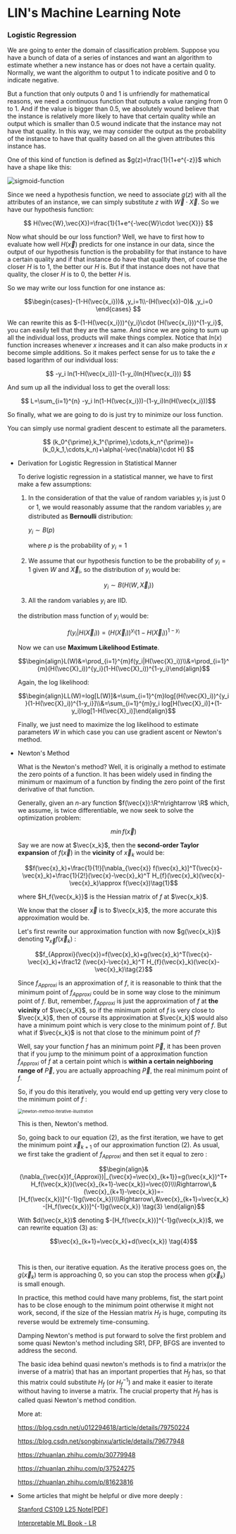 # LIN's Machine Learning Note

### Logistic Regression

We are going to enter the domain of classification problem. Suppose you have a bunch of data of a series of instances and want an algorithm to estimate whether a new instance has or does not have a certain quality. Normally, we want the algorithm to output 1 to indicate positive and 0 to indicate negative.  

But a function that only outputs 0 and 1 is unfriendly for mathematical reasons, we need a continuous function that outputs a value ranging from 0 to 1. And if the value is bigger than 0.5, we absolutely wound believe that the instance is relatively more likely to have that certain quality while an output which is smaller than 0.5 wound indicate that the instance may not have that quality. In this way, we may consider the output as the probability of the instance to have that quality based on all the given attributes this instance has. 

One of this kind of function is defined as  $g(z)=\frac{1}{1+e^{-z}}$  which have a shape like this: 

 ![sigmoid-function](../pic/sigmoid-function.png)

Since we need a hypothesis function, we need to associate $g(z)$ with all the attributes of an instance, we can simply substitute $z$ with $\vec{W}\cdot \vec{X}$. So we have our hypothesis function: 

$$ H(\vec{W},\vec{X})=\frac{1}{1+e^{-\vec{W}\cdot \vec{X}}} $$

Now what should be our loss function? Well, we have to first how to evaluate how well $H(\vec{x})$ predicts for one instance in our data, since the output of our hypothesis function is the probability for that instance to have a certain quality and if that instance do have that quality then, of course the closer $H$ is to 1, the better our $H$ is. But if that instance does not have that quality, the closer $H$ is to 0, the better $H$ is.

So we may write our loss function for one instance as: 

$$\begin{cases}-(1-H(\vec{x_i}))& ,y_i=1\\-(H(\vec{x})-0)& ,y_i=0  \end{cases} $$

We can rewrite this as $-(1-H(\vec{x_i}))^{y_i}\cdot (H(\vec{x_i}))^{1-y_i}$, you can easily tell that they are the same.  And since  we are going to sum up all the individual loss, products will make things complex. Notice that $ln(x)$ function increases whenever $x$ increases and it can also make products in $x$ become simple additions. So it makes perfect sense for us to take the $e$ based logarithm of our individual loss: 

$$ -y_i ln(1-H(\vec{x_i}))-(1-y_i)ln(H(\vec{x_i})) $$

And sum up all the individual loss to get the overall loss: 

 $$ L=\sum_{i=1}^{n} -y_i ln(1-H(\vec{x_i}))-(1-y_i)ln(H(\vec{x_i}))$$

So finally, what we are going to do is just try to minimize our loss function. 

You can simply use normal gradient descent to estimate all the parameters. 

$$ (k_0^{\prime},k_1^{\prime},\cdots,k_n^{\prime})=(k_0,k_1,\cdots,k_n)+\alpha(-\vec{\nabla}\cdot H) $$

- Derivation for Logistic Regression in Statistical Manner  

  To derive logistic regression in a statistical manner, we have to first make a few assumptions: 

  1. In the consideration of that the value of random variables $y_i$ is just $0$ or $1$, we would reasonably assume that the random variables $y_i$ are distributed as **Bernoulli** distribution: 

     $y_i \sim B(p)$  

     where $p$ is the probability of $y_i=1$ 

  2. We assume that our hypothesis function to be the probability of $y_i=1$ given $W$ and $\vec{X}_i$, so the distribution of $y_i$ would be: 

     $$y_i\sim B(H(W,\vec{X}_i))$$  
     
  3. All the random variables $y_i$ are IID. 

  the distribution mass function of $y_i$ would be: 

  $$f(y_i|H(\vec{X}_i))=(H(\vec{X}_i))^{y_i}(1-H(\vec{X}_i))^{1-y_i}$$

  Now we can use **Maximum Likelihood Estimate**. 

  $$\begin{align}L(W)&=\prod_{i=1}^{m}f(y_i|H(\vec{X}_i))\\&=\prod_{i=1}^{m}(H(\vec{X}_i))^{y_i}(1-H(\vec{X}_i))^{1-y_i}\end{align}$$

  Again, the log likelihood: 

  $$\begin{align}LL(W)=log[L(W)]&=\sum_{i=1}^{m}log[(H(\vec{X}_i))^{y_i}(1-H(\vec{X}_i))^{1-y_i}]\\&=\sum_{i=1}^{m}y_i log[H(\vec{X}_i)]+(1-y_i)log[1-H(\vec{X}_i)]\end{align}$$   

  Finally, we just need to maximize the log likelihood to estimate parameters $W$ in which case you can use gradient ascent or Newton's method.  

- Newton's Method  

  What is the Newton's method? Well, it is originally a method to estimate the zero points of a function. It has been widely used in finding the minimum or maximum of a function by finding the zero point of the first derivative of that function.  

  Generally, given an $n$-ary function $f(\vec{x}):\R^n\rightarrow \R$ which, we assume, is twice differentiable, we now seek to solve the optimization problem: 

  $$min\, f(\vec{x})$$  

  Say we are now at $\vec{x_k}$, then the **second-order Taylor expansion** of $f(\vec{x})$ in the **vicinity** of $\vec{x}_k$ would be: 

  $$f(\vec{x}_k)+\frac{1}{1!}[\nabla_{\vec{x}} f(\vec{x}_k)]^T(\vec{x}-\vec{x}_k)+\frac{1}{2!}(\vec{x}-\vec{x}_k)^T H_{f}(\vec{x}_k)(\vec{x}-\vec{x}_k)\approx f(\vec{x})\tag{1}$$

  where $H_f{\vec{x_k}}$ is the Hessian matrix of $f$ at $\vec{x_k}$. 

  We know that the closer $\vec{x}$ is to $\vec{x_k}$, the more accurate this approximation would be.  

  Let's first rewrite our approximation function with now $g(\vec{x_k})$ denoting $\nabla_{\vec{x}} f(\vec{x}_k)$ :

  $$f_{Approxi}(\vec{x})=f(\vec{x}_k)+g(\vec{x}_k)^T(\vec{x}-\vec{x}_k)+\frac12 (\vec{x}-\vec{x}_k)^T H_{f}(\vec{x}_k)(\vec{x}-\vec{x}_k)\tag{2}$$

  Since $f_{Approxi}$ is an approximation of $f$, it is reasonable to think that the minimum point of $f_{Approxi}$ could be in some way close to the minimum point of $f$. But, remember, $f_{Approxi}$ is just the approximation of $f$ at **the vicinity** of $\vec{x_K}$, so if the minimum point of $f$ is very close to $\vec{x_k}$, then of course its approximation at $\vec{x_k}$ would also have a minimum point which is very close to the minimum point of $f$. But what if $\vec{x_k}$ is not that close to the minimum point of $f$?

  Well, say your function $f$ has an minimum point $\vec{P}$,  it has been proven that if you jump to the minimum point of a approximation function $f_{Approxi}$ of $f$ at a certain point which is **within a certain neighboring range of** $\vec{P}$, you are actually approaching  $\vec{P}$, the real minimum point of $f$.  

  So, if you do this iteratively, you would end up getting very very close to the minimum point of $f$ :  

  <img src="newtons-method-iterative-process.gif" alt="newton-method-iterative-illustration" style="zoom:67%;" />

  This is then, Newton's method.

  So, going back to our equation $(2)$, as the first iteration, we have to get the minimum point $\vec{x}_{k+1}$ of our approximation function $(2)$. As usual, we first take the gradient of $f_{Approxi}$ and then set it equal to zero : 

  $$\begin{align}&(\nabla_{\vec{x}}f_{Approxi})|_{\vec{x}=\vec{x}_{k+1}}=g(\vec{x_k})^T+H_f(\vec{x_k})(\vec{x}_{k+1}-\vec{x_k})=\vec{0}\\\Rightarrow\,&(\vec{x}_{k+1}-\vec{x_k})=-[H_f(\vec{x_k})]^{-1}g(\vec{x_k})\\\Rightarrow\,&\vec{x}_{k+1}=\vec{x_k}-[H_f(\vec{x_k})]^{-1}g(\vec{x_k}) \tag{3} \end{align}$$ 

  With $d(\vec{x_k})$ denoting $-[H_f(\vec{x_k})]^{-1}g(\vec{x_k})$, we can rewrite equation $(3)$ as: 

  $$\vec{x}_{k+1}=\vec{x_k}+d(\vec{x_k}) \tag{4}$$　

  This is then, our iterative equation. As the iterative process goes on, the $g(\vec{x}_k)$ term is approaching $0$, so you can stop the process when $g(\vec{x}_k)$ is small enough.  

  In practice, this method could have many problems, fist, the start point has to be close enough to the minimum point otherwise it might not work, second, if the size of  the Hessian matrix $H_f$ is huge, computing its reverse would be extremely time-consuming. 

  Damping Newton's method is put forward to solve the first problem and some quasi Newton's method including   SR1, DFP, BFGS are invented to address the second.   

  The basic idea behind quasi newton's methods is to find a matrix(or the inverse of a matrix) that has an important properties that $H_f$ has, so that this matrix could substitute $H_{f}$ (or $H_f^{-1}$) and make it easier to iterate without having to inverse a matrix. The crucial property that $H_f$ has is called quasi Newton's method condition.   

  More at: 

  <https://blog.csdn.net/u012294618/article/details/79750224>

  <https://blog.csdn.net/songbinxu/article/details/79677948>

  <https://zhuanlan.zhihu.com/p/30779948>

  <https://zhuanlan.zhihu.com/p/37524275>

  <https://zhuanlan.zhihu.com/p/81623816>

- Some articles that might be helpful or dive more deeply :

  [Stanford CS109 L25 Note[PDF]](http://web.stanford.edu/class/cs109/lectureNotes/LN25_logistic_regression.pdf)

  [Interpretable ML Book - LR](https://christophm.github.io/interpretable-ml-book/logistic.html)
